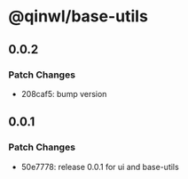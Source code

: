# @qinwl/base-utils

## 0.0.2

### Patch Changes

- 208caf5: bump version

## 0.0.1

### Patch Changes

- 50e7778: release 0.0.1 for ui and base-utils

